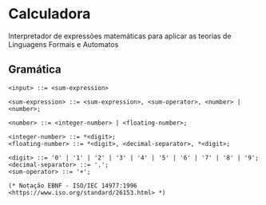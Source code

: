 # Calculadora

Interpretador de expressões matemáticas para aplicar as teorias de Linguagens Formais e Automatos


## Gramática

```ebnf
<input> ::= <sum-expression>

<sum-expression> ::= <sum-expression>, <sum-operator>, <number> | <number>;

<number> ::= <integer-number> | <floating-number>;

<integer-number> ::= *<digit>;
<floating-number> ::= *<digit>, <decimal-separator>, *<digit>;

<digit> ::= '0' | '1' | '2' | '3' | '4' | '5' | '6' | '7' | '8' | '9';
<decimal-separator> ::= '.';
<sum-operator> ::= '+';

(* Notação EBNF - ISO/IEC 14977:1996 <https://www.iso.org/standard/26153.html> *)
```